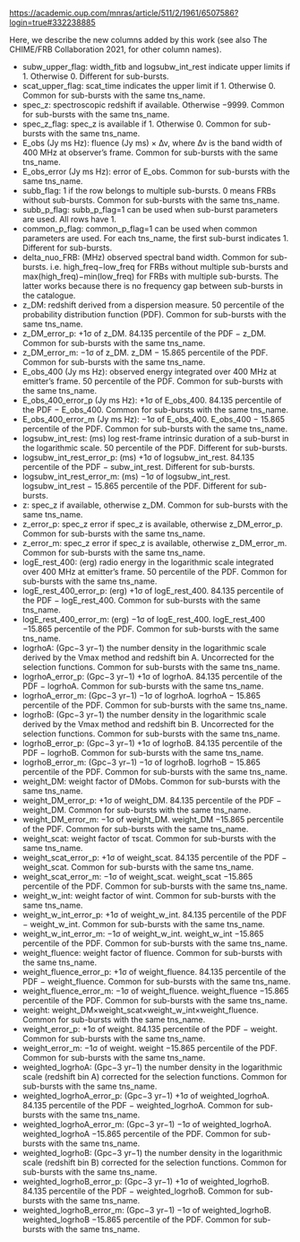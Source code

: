 https://academic.oup.com/mnras/article/511/2/1961/6507586?login=true#332238885

Here, we describe the new columns added by this work (see also The CHIME/FRB Collaboration 2021, for other column names).

 - subw_upper_flag: width_fitb and logsubw_int_rest indicate upper limits if 1. Otherwise 0. Different for sub-bursts.
 - scat_upper_flag: scat_time indicates the upper limit if 1. Otherwise 0. Common for sub-bursts with the same tns_name.
 - spec_z: spectroscopic redshift if available. Otherwise −9999. Common for sub-bursts with the same tns_name.
 - spec_z_flag: spec_z is available if 1. Otherwise 0. Common for sub-bursts with the same tns_name.
 - E_obs (Jy ms Hz): fluence (Jy ms) × Δν, where Δν is the band width of 400 MHz at observer’s frame. Common for sub-bursts with the same tns_name.
 - E_obs_error (Jy ms Hz): error of E_obs. Common for sub-bursts with the same tns_name.
 - subb_flag: 1 if the row belongs to multiple sub-bursts. 0 means FRBs without sub-bursts. Common for sub-bursts with the same tns_name.
 - subb_p_flag: subb_p_flag=1 can be used when sub-burst parameters are used. All rows have 1.
 - common_p_flag: common_p_flag=1 can be used when common parameters are used. For each tns_name, the first sub-burst indicates 1. Different for sub-bursts.
 - delta_nuo_FRB: (MHz) observed spectral band width. Common for sub-bursts. i.e. high_freq−low_freq for FRBs without multiple sub-bursts and max(high_freq)−min(low_freq) for FRBs with multiple sub-bursts. The latter works because there is no frequency gap between sub-bursts in the catalogue.
 - z_DM: redshift derived from a dispersion measure. 50 percentile of the probability distribution function (PDF). Common for sub-bursts with the same tns_name.
 - z_DM_error_p: +1σ of z_DM. 84.135 percentile of the PDF − z_DM. Common for sub-bursts with the same tns_name.
 - z_DM_error_m: −1σ of z_DM. z_DM − 15.865 percentile of the PDF. Common for sub-bursts with the same tns_name.
 - E_obs_400 (Jy ms Hz): observed energy integrated over 400 MHz at emitter’s frame. 50 percentile of the PDF. Common for sub-bursts with the same tns_name.
 - E_obs_400_error_p (Jy ms Hz): +1σ of E_obs_400. 84.135 percentile of the PDF − E_obs_400. Common for sub-bursts with the same tns_name.
 - E_obs_400_error_m (Jy ms Hz): −1σ of E_obs_400. E_obs_400 − 15.865 percentile of the PDF. Common for sub-bursts with the same tns_name.
 - logsubw_int_rest: (ms) log rest-frame intrinsic duration of a sub-burst in the logarithmic scale. 50 percentile of the PDF. Different for sub-bursts.
 - logsubw_int_rest_error_p: (ms) +1σ of logsubw_int_rest. 84.135 percentile of the PDF − subw_int_rest. Different for sub-bursts.
 - logsubw_int_rest_error_m: (ms) −1σ of logsubw_int_rest. logsubw_int_rest − 15.865 percentile of the PDF. Different for sub-bursts.
 - z: spec_z if available, otherwise z_DM. Common for sub-bursts with the same tns_name.
 - z_error_p: spec_z error if spec_z is available, otherwise z_DM_error_p. Common for sub-bursts with the same tns_name.
 - z_error_m: spec_z error if spec_z is available, otherwise z_DM_error_m. Common for sub-bursts with the same tns_name.
 - logE_rest_400: (erg) radio energy in the logarithmic scale integrated over 400 MHz at emitter’s frame. 50 percentile of the PDF. Common for sub-bursts with the same tns_name.
 - logE_rest_400_error_p: (erg) +1σ of logE_rest_400. 84.135 percentile of the PDF − logE_rest_400. Common for sub-bursts with the same tns_name.
 - logE_rest_400_error_m: (erg) −1σ of logE_rest_400. logE_rest_400 −15.865 percentile of the PDF. Common for sub-bursts with the same tns_name.
 - logrhoA: (Gpc−3 yr−1) the number density in the logarithmic scale derived by the Vmax method and redshift bin A. Uncorrected for the selection functions. Common for sub-bursts with the same tns_name.
 - logrhoA_error_p: (Gpc−3 yr−1) +1σ of logrhoA. 84.135 percentile of the PDF − logrhoA. Common for sub-bursts with the same tns_name.
 - logrhoA_error_m: (Gpc−3 yr−1) −1σ of logrhoA. logrhoA − 15.865 percentile of the PDF. Common for sub-bursts with the same tns_name.
 - logrhoB: (Gpc−3 yr−1) the number density in the logarithmic scale derived by the Vmax method and redshift bin B. Uncorrected for the selection functions. Common for sub-bursts with the same tns_name.
 - logrhoB_error_p: (Gpc−3 yr−1) +1σ of logrhoB. 84.135 percentile of the PDF − logrhoB. Common for sub-bursts with the same tns_name.
 - logrhoB_error_m: (Gpc−3 yr−1) −1σ of logrhoB. logrhoB − 15.865 percentile of the PDF. Common for sub-bursts with the same tns_name.
 - weight_DM: weight factor of DMobs. Common for sub-bursts with the same tns_name.
 - weight_DM_error_p: +1σ of weight_DM. 84.135 percentile of the PDF − weight_DM. Common for sub-bursts with the same tns_name.
 - weight_DM_error_m: −1σ of weight_DM. weight_DM −15.865 percentile of the PDF. Common for sub-bursts with the same tns_name.
 - weight_scat: weight factor of τscat. Common for sub-bursts with the same tns_name.
 - weight_scat_error_p: +1σ of weight_scat. 84.135 percentile of the PDF − weight_scat. Common for sub-bursts with the same tns_name.
 - weight_scat_error_m: −1σ of weight_scat. weight_scat −15.865 percentile of the PDF. Common for sub-bursts with the same tns_name.
 - weight_w_int: weight factor of wint. Common for sub-bursts with the same tns_name.
 - weight_w_int_error_p: +1σ of weight_w_int. 84.135 percentile of the PDF − weight_w_int. Common for sub-bursts with the same tns_name.
 - weight_w_int_error_m: −1σ of weight_w_int. weight_w_int −15.865 percentile of the PDF. Common for sub-bursts with the same tns_name.
 - weight_fluence: weight factor of fluence. Common for sub-bursts with the same tns_name.
 - weight_fluence_error_p: +1σ of weight_fluence. 84.135 percentile of the PDF − weight_fluence. Common for sub-bursts with the same tns_name.
 - weight_fluence_error_m: −1σ of weight_fluence. weight_fluence −15.865 percentile of the PDF. Common for sub-bursts with the same tns_name.
 - weight: weight_DM×weight_scat×weight_w_int×weight_fluence. Common for sub-bursts with the same tns_name.
 - weight_error_p: +1σ of weight. 84.135 percentile of the PDF − weight. Common for sub-bursts with the same tns_name.
 - weight_error_m: −1σ of weight. weight −15.865 percentile of the PDF. Common for sub-bursts with the same tns_name.
 - weighted_logrhoA: (Gpc−3 yr−1) the number density in the logarithmic scale (redshift bin A) corrected for the selection functions. Common for sub-bursts with the same tns_name.
 - weighted_logrhoA_error_p: (Gpc−3 yr−1) +1σ of weighted_logrhoA. 84.135 percentile of the PDF − weighted_logrhoA. Common for sub-bursts with the same tns_name.
 - weighted_logrhoA_error_m: (Gpc−3 yr−1) −1σ of weighted_logrhoA. weighted_logrhoA −15.865 percentile of the PDF. Common for sub-bursts with the same tns_name.
 - weighted_logrhoB: (Gpc−3 yr−1) the number density in the logarithmic scale (redshift bin B) corrected for the selection functions. Common for sub-bursts with the same tns_name.
 - weighted_logrhoB_error_p: (Gpc−3 yr−1) +1σ of weighted_logrhoB. 84.135 percentile of the PDF − weighted_logrhoB. Common for sub-bursts with the same tns_name.
 - weighted_logrhoB_error_m: (Gpc−3 yr−1) −1σ of weighted_logrhoB. weighted_logrhoB −15.865 percentile of the PDF. Common for sub-bursts with the same tns_name.